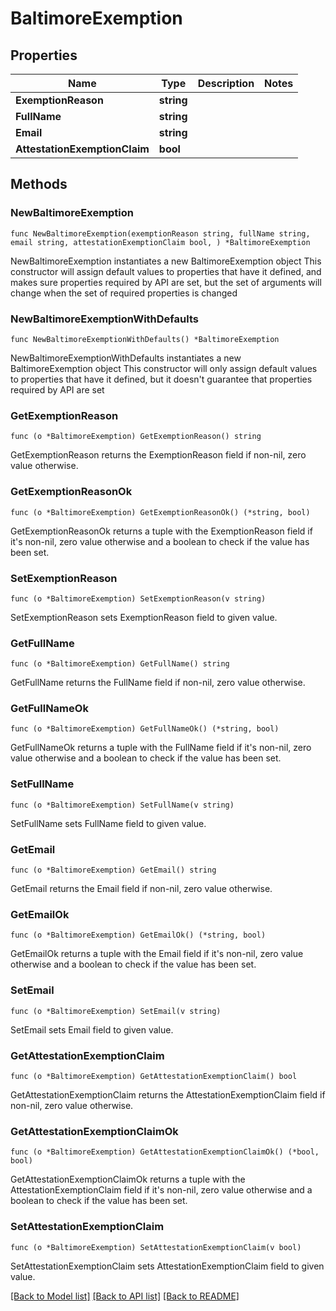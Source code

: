 # BaltimoreExemption

## Properties

Name | Type | Description | Notes
------------ | ------------- | ------------- | -------------
**ExemptionReason** | **string** |  | 
**FullName** | **string** |  | 
**Email** | **string** |  | 
**AttestationExemptionClaim** | **bool** |  | 

## Methods

### NewBaltimoreExemption

`func NewBaltimoreExemption(exemptionReason string, fullName string, email string, attestationExemptionClaim bool, ) *BaltimoreExemption`

NewBaltimoreExemption instantiates a new BaltimoreExemption object
This constructor will assign default values to properties that have it defined,
and makes sure properties required by API are set, but the set of arguments
will change when the set of required properties is changed

### NewBaltimoreExemptionWithDefaults

`func NewBaltimoreExemptionWithDefaults() *BaltimoreExemption`

NewBaltimoreExemptionWithDefaults instantiates a new BaltimoreExemption object
This constructor will only assign default values to properties that have it defined,
but it doesn't guarantee that properties required by API are set

### GetExemptionReason

`func (o *BaltimoreExemption) GetExemptionReason() string`

GetExemptionReason returns the ExemptionReason field if non-nil, zero value otherwise.

### GetExemptionReasonOk

`func (o *BaltimoreExemption) GetExemptionReasonOk() (*string, bool)`

GetExemptionReasonOk returns a tuple with the ExemptionReason field if it's non-nil, zero value otherwise
and a boolean to check if the value has been set.

### SetExemptionReason

`func (o *BaltimoreExemption) SetExemptionReason(v string)`

SetExemptionReason sets ExemptionReason field to given value.


### GetFullName

`func (o *BaltimoreExemption) GetFullName() string`

GetFullName returns the FullName field if non-nil, zero value otherwise.

### GetFullNameOk

`func (o *BaltimoreExemption) GetFullNameOk() (*string, bool)`

GetFullNameOk returns a tuple with the FullName field if it's non-nil, zero value otherwise
and a boolean to check if the value has been set.

### SetFullName

`func (o *BaltimoreExemption) SetFullName(v string)`

SetFullName sets FullName field to given value.


### GetEmail

`func (o *BaltimoreExemption) GetEmail() string`

GetEmail returns the Email field if non-nil, zero value otherwise.

### GetEmailOk

`func (o *BaltimoreExemption) GetEmailOk() (*string, bool)`

GetEmailOk returns a tuple with the Email field if it's non-nil, zero value otherwise
and a boolean to check if the value has been set.

### SetEmail

`func (o *BaltimoreExemption) SetEmail(v string)`

SetEmail sets Email field to given value.


### GetAttestationExemptionClaim

`func (o *BaltimoreExemption) GetAttestationExemptionClaim() bool`

GetAttestationExemptionClaim returns the AttestationExemptionClaim field if non-nil, zero value otherwise.

### GetAttestationExemptionClaimOk

`func (o *BaltimoreExemption) GetAttestationExemptionClaimOk() (*bool, bool)`

GetAttestationExemptionClaimOk returns a tuple with the AttestationExemptionClaim field if it's non-nil, zero value otherwise
and a boolean to check if the value has been set.

### SetAttestationExemptionClaim

`func (o *BaltimoreExemption) SetAttestationExemptionClaim(v bool)`

SetAttestationExemptionClaim sets AttestationExemptionClaim field to given value.



[[Back to Model list]](../README.md#documentation-for-models) [[Back to API list]](../README.md#documentation-for-api-endpoints) [[Back to README]](../README.md)


